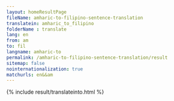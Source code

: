 ```yaml
---
layout: homeResultPage
fileName: amharic-to-filipino-sentence-translation
translatein: amharic_to_filipino
folderName : translate
lang: en
from: am
to: fil
langname: amharic-to
permalink: /amharic-to-filipino-sentence-translation/result
sitemap: false
nointernationalization: true
matchurls: en&&am
---
```

{% include result/translateinto.html %}

<script src="/js/result/translation.js" data-foldername="{{page.folderName}}" data-lang="{{page.lang}}"></script>

